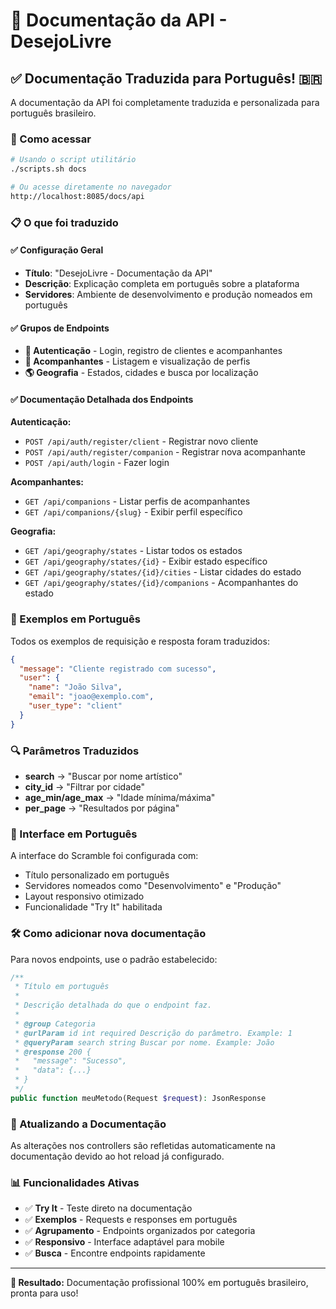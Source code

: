 # 📖 Documentação da API - DesejoLivre

## ✅ Documentação Traduzida para Português! 🇧🇷

A documentação da API foi completamente traduzida e personalizada para português brasileiro.

### 🚀 Como acessar

```bash
# Usando o script utilitário
./scripts.sh docs

# Ou acesse diretamente no navegador
http://localhost:8085/docs/api
```

### 📋 O que foi traduzido

#### ✅ Configuração Geral
- **Título**: "DesejoLivre - Documentação da API"
- **Descrição**: Explicação completa em português sobre a plataforma
- **Servidores**: Ambiente de desenvolvimento e produção nomeados em português

#### ✅ Grupos de Endpoints
- **🔐 Autenticação** - Login, registro de clientes e acompanhantes
- **👥 Acompanhantes** - Listagem e visualização de perfis
- **🌎 Geografia** - Estados, cidades e busca por localização

#### ✅ Documentação Detalhada dos Endpoints

**Autenticação:**
- `POST /api/auth/register/client` - Registrar novo cliente
- `POST /api/auth/register/companion` - Registrar nova acompanhante
- `POST /api/auth/login` - Fazer login

**Acompanhantes:**
- `GET /api/companions` - Listar perfis de acompanhantes
- `GET /api/companions/{slug}` - Exibir perfil específico

**Geografia:**
- `GET /api/geography/states` - Listar todos os estados
- `GET /api/geography/states/{id}` - Exibir estado específico
- `GET /api/geography/states/{id}/cities` - Listar cidades do estado
- `GET /api/geography/states/{id}/companions` - Acompanhantes do estado

### 📝 Exemplos em Português

Todos os exemplos de requisição e resposta foram traduzidos:

```json
{
  "message": "Cliente registrado com sucesso",
  "user": {
    "name": "João Silva",
    "email": "joao@exemplo.com",
    "user_type": "client"
  }
}
```

### 🔍 Parâmetros Traduzidos

- **search** → "Buscar por nome artístico"
- **city_id** → "Filtrar por cidade"
- **age_min/age_max** → "Idade mínima/máxima"
- **per_page** → "Resultados por página"

### 📱 Interface em Português

A interface do Scramble foi configurada com:
- Título personalizado em português
- Servidores nomeados como "Desenvolvimento" e "Produção"
- Layout responsivo otimizado
- Funcionalidade "Try It" habilitada

### 🛠️ Como adicionar nova documentação

Para novos endpoints, use o padrão estabelecido:

```php
/**
 * Título em português
 *
 * Descrição detalhada do que o endpoint faz.
 *
 * @group Categoria
 * @urlParam id int required Descrição do parâmetro. Example: 1
 * @queryParam search string Buscar por nome. Example: João
 * @response 200 {
 *   "message": "Sucesso",
 *   "data": {...}
 * }
 */
public function meuMetodo(Request $request): JsonResponse
```

### 🔄 Atualizando a Documentação

As alterações nos controllers são refletidas automaticamente na documentação devido ao hot reload já configurado.

### 📊 Funcionalidades Ativas

- ✅ **Try It** - Teste direto na documentação
- ✅ **Exemplos** - Requests e responses em português
- ✅ **Agrupamento** - Endpoints organizados por categoria
- ✅ **Responsivo** - Interface adaptável para mobile
- ✅ **Busca** - Encontre endpoints rapidamente

---

**🎉 Resultado:** Documentação profissional 100% em português brasileiro, pronta para uso!
